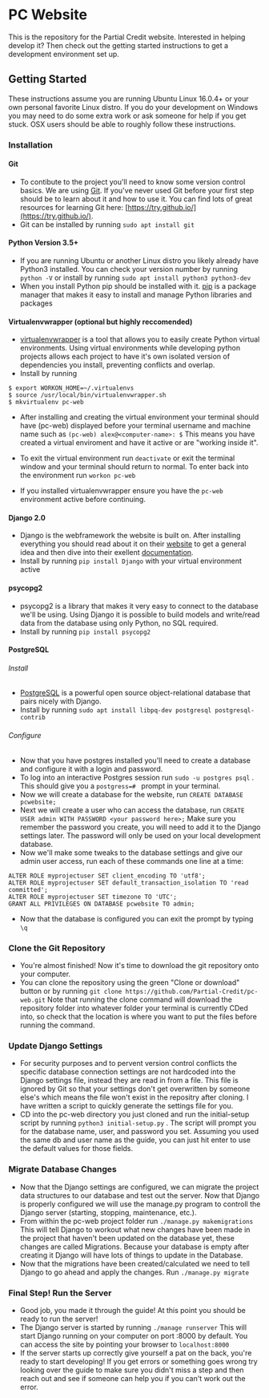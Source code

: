 # PC Website
This is the repository for the Partial Credit website. Interested in helping develop it? Then check out the getting started instructions to get a development environment set up.


## Getting Started
These instructions assume you are running Ubuntu Linux 16.0.4+ or your own personal favorite Linux distro. If you do your development on Windows you may need to do some extra work or ask someone for help if you get stuck. OSX users should be able to roughly follow these instructions.



### Installation
#### Git
  * To contibute to the project you'll need to know some version control basics. We are using [Git](https://en.wikipedia.org/wiki/Git). If you've never used Git before your first step should be to learn about it and how to use it. You can find lots of great resources for learning Git here: [https://try.github.io/](https://try.github.io/).
  * Git can be installed by running `sudo apt install git`
#### Python Version 3.5+
  * If you are running Ubuntu or another Linux distro you likely already have Python3 installed. You can check your version number by running `python -V` or install by running `sudo apt install python3 python3-dev`
  * When you install Python pip should be installed with it. [pip](https://en.wikipedia.org/wiki/Pip_(package_manager)) is a package manager that makes it easy to install and manage Python libraries and packages

#### Virtualenvwrapper (optional but highly reccomended)
  * [virtualenvwrapper](https://virtualenvwrapper.readthedocs.io/en/latest/) is a tool that allows you to easily create Python virtual environments. Using virtual environments while developing python projects allows each project to have it's own isolated version of dependencies you install, preventing conflicts and overlap.
  * Install by running
  ```$ pip install virtualenvwrapper
  $ export WORKON_HOME=~/.virtualenvs
  $ source /usr/local/bin/virtualenvwrapper.sh
  $ mkvirtualenv pc-web
  ```
 * After installing and creating the virtual environment your terminal should have (pc-web) displayed before your terminal username and machine name such as `(pc-web) alex@<computer-name>: $` This means you have created a virtual enviroment and have it active or are "working inside it". 
  
 * To exit the virtual environment run `deactivate` or exit the terminal window and your terminal should return to normal. To enter back into the environment run `workon pc-web`
 * If you installed virtualenvwrapper ensure you have the `pc-web` environment active before continuing. 
 
#### Django 2.0
  * Django is the webframework the website is built on. After installing everything you should read about it on their [website](https://www.djangoproject.com/) to get a general idea and then dive into their exellent [documentation](https://docs.djangoproject.com/en/2.0/). 
  * Install by running `pip install Django` with your virtual environment active
  
#### psycopg2
  * psycopg2 is a library that makes it very easy to connect to the database we'll be using. Using Django it is possible to build models and write/read data from the database using only Python, no SQL required.
  * Install by running `pip install psycopg2`
  
#### PostgreSQL
###### Install
  * [PostgreSQL](https://www.postgresql.org/) is a powerful open source object-relational database that pairs nicely with Django. 
  * Install by running `sudo apt install libpq-dev postgresql postgresql-contrib`
###### Configure
  * Now that you have postgres installed you'll need to create a database and configure it with a login and password.
  * To log into an interactive Postgres session run `sudo -u postgres psql` . This should give you a `postgress=# ` prompt in your terminal. 
  * Now we will create a database for the website, run `CREATE DATABASE pcwebsite;`
  * Next we will create a user who can access the database, run `CREATE USER admin WITH PASSWORD <your password here>;` Make sure you remember the password you create, you will need to add it to the Django settings later. The password will only be used on your local development database.
  * Now we'll make some tweaks to the database settings and give our admin user access, run each of these commands one line at a time:
  ```
  ALTER ROLE myprojectuser SET client_encoding TO 'utf8';
  ALTER ROLE myprojectuser SET default_transaction_isolation TO 'read committed';
  ALTER ROLE myprojectuser SET timezone TO 'UTC';
  GRANT ALL PRIVILEGES ON DATABASE pcwebsite TO admin;
  ```
  * Now that the database is configured you can exit the prompt by typing `\q`
  
### Clone the Git Repository
  * You're almost finished! Now it's time to download the git repository onto your computer. 
  * You can clone the repository using the green "Clone or download" button or by running `git clone https://github.com/Partial-Credit/pc-web.git` Note that running the clone command will download the repository folder into whatever folder your terminal is currently CDed into, so check that the location is where you want to put the files before running the command.
  
### Update Django Settings
  * For security purposes and to pervent version control conflicts the specific database connection settings are not hardcoded into the Django settings file, instead they are read in from a file. This file is ignored by Git so that your settings don't get overwritten by someone else's which means the file won't exist in the repositry after cloning. I have written a script to quickly generate the settings file for you.
  * CD into the pc-web directory you just cloned and run the initial-setup script by running `python3 initial-setup.py` . The script will prompt you for the database name, user, and password you set. Assuming you used the same db and user name as the guide, you can just hit enter to use the default values for those fields.
  
### Migrate Database Changes
  * Now that the Django settings are configured, we can migrate the project data structures to our database and test out the server. Now that Django is properly configured we will use the manage.py program to controll the Django server (starting, stopping, maintenance, etc.).
  * From within the pc-web project folder run `./manage.py makemigrations` This will tell Django to workout what new changes have been made in the project that haven't been updated on the database yet, these changes are called Migrations. Because your database is empty after creating it Django will have lots of things to update in the Database.
  * Now that the migrations have been created/calculated we need to tell Django to go ahead and apply the changes. Run `./manage.py migrate`
  
### Final Step! Run the Server
  * Good job, you made it through the guide! At this point you should be ready to run the server!
  * The Django server is started by running `./manage runserver` This will start Django running on your computer on port :8000 by default. You can access the site by pointing your browser to `localhost:8000`
  * If the server starts up correctly give yourself a pat on the back, you're ready to start developing! If you get errors or something goes wrong try looking over the guide to make sure you didn't miss a step and then reach out and see if someone can help you if you can't work out the error. 
